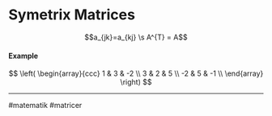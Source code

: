 # Symetrix Matrices

$$a_{jk}=a_{kj} \s A^{T} = A$$

#### Example 
$$
\left(
\begin{array}{ccc}
 1 & 3 & -2 \\
 3 & 2 & 5 \\
 -2 & 5 & -1 \\
\end{array}
\right)
$$


---
#matematik #matricer 

